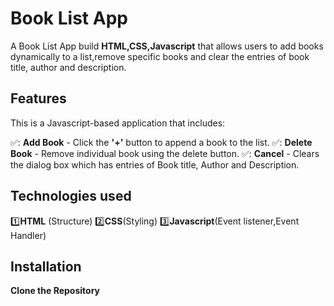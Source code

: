 # Book List App

A Book List App build **HTML,CSS,Javascript** that allows users to add books dynamically to a list,remove specific books and clear the entries of book title, author and description.

## Features

This is a Javascript-based application that includes:

✅: **Add Book** - Click the **'+'** button to append a book to the list.
✅: **Delete Book** - Remove individual book using the delete button.
✅: **Cancel** - Clears the dialog box which has entries of Book title, Author and Description.

## Technologies used

1️⃣**HTML** (Structure)
2️⃣**CSS**(Styling)
3️⃣**Javascript**(Event listener,Event Handler)

## Installation

**Clone the Repository**

```sh

```
